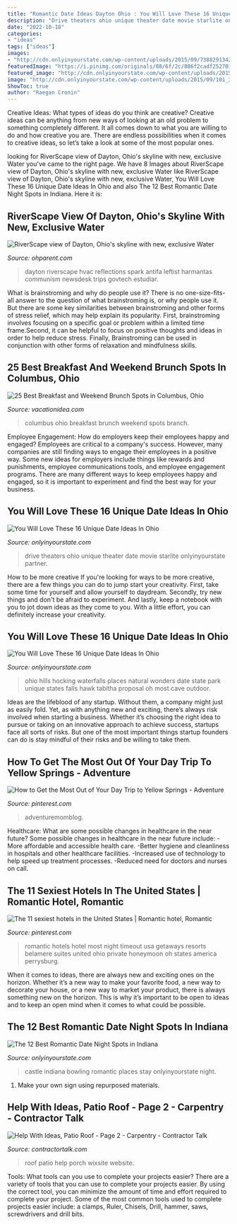 ```yaml
---
title: "Romantic Date Ideas Dayton Ohio : You Will Love These 16 Unique Date Ideas In Ohio"
description: "Drive theaters ohio unique theater date movie starlite onlyinyourstate partner"
date: "2022-10-18"
categories:
- "ideas"
tags: ["ideas"]
images:
- "http://cdn.onlyinyourstate.com/wp-content/uploads/2015/09/7388291342_2121b4cb5d_b-3-700x466.jpg"
featuredImage: "https://i.pinimg.com/originals/88/6f/2c/886f2cadf252701457bbe0fb147cbdfb.jpg"
featured_image: "http://cdn.onlyinyourstate.com/wp-content/uploads/2015/09/7388291342_2121b4cb5d_b-3-700x466.jpg"
image: "http://cdn.onlyinyourstate.com/wp-content/uploads/2015/09/101_3264-fxd-cr-700x525-700x525.jpg"
ShowToc: true
author: "Raegan Cronin"
---
```



Creative Ideas: What types of ideas do you think are creative?
Creative ideas can be anything from new ways of looking at an old problem to something completely different. It all comes down to what you are willing to do and how creative you are. There are endless possibilities when it comes to creative ideas, so let’s take a look at some of the most popular ones.

	

		
looking for RiverScape view of Dayton, Ohio&#039;s skyline with new, exclusive Water you've came to the right page. We have 8 Images about RiverScape view of Dayton, Ohio&#039;s skyline with new, exclusive Water like RiverScape view of Dayton, Ohio&#039;s skyline with new, exclusive Water, You Will Love These 16 Unique Date Ideas In Ohio and also The 12 Best Romantic Date Night Spots in Indiana. Here it is:
		
    
## RiverScape View Of Dayton, Ohio&#039;s Skyline With New, Exclusive Water

<img loading=lazy src="https://ohparent.com/wp-content/uploads/2021/05/AdobeStock_422343270-1-scaled.jpeg" onerror="this.onerror=null;this.src='https://tse2.mm.bing.net/th?id=OIP.g5Bqk0Dtxp1Gd15oCk__3AHaE8&amp;pid=15.1';" alt="RiverScape view of Dayton, Ohio&#039;s skyline with new, exclusive Water">

_Source: ohparent.com_

>dayton riverscape hvac reflections spark antifa leftist harmantas communism newsdesk trips govtech estudiar. 

	

What is brainstroming and why do people use it?
There is no one-size-fits-all answer to the question of what brainstroming is, or why people use it. But there are some key similarities between brainstroming and other forms of stress relief, which may help explain its popularity. First, brainstroming involves focusing on a specific goal or problem within a limited time frame.Second, it can be helpful to focus on positive thoughts and ideas in order to help reduce stress. Finally, Brainstroming can be used in conjunction with other forms of relaxation and mindfulness skills.

    
## 25 Best Breakfast And Weekend Brunch Spots In Columbus, Ohio

<img loading=lazy src="https://vacationidea.com/pix/img25Hy8R/articles/best-breakfast-and-weekend-brunch-spots-in-columbus_g24_mobi.jpg" onerror="this.onerror=null;this.src='https://tse1.mm.bing.net/th?id=OIP.d4_w6BZMELQjDaIJseTezAAAAA&amp;pid=15.1';" alt="25 Best Breakfast and Weekend Brunch Spots in Columbus, Ohio">

_Source: vacationidea.com_

>columbus ohio breakfast brunch weekend spots branch. 

	

Employee Engagement: How do employers keep their employees happy and engaged?
Employees are critical to a company's success. However, many companies are still finding ways to engage their employees in a positive way. Some new ideas for employers include things like rewards and punishments, employee communications tools, and employee engagement programs. There are many different ways to keep employees happy and engaged, so it is important to experiment and find the best way for your business.

    
## You Will Love These 16 Unique Date Ideas In Ohio

<img loading=lazy src="http://cdn.onlyinyourstate.com/wp-content/uploads/2015/09/101_3264-fxd-cr-700x525-700x525.jpg" onerror="this.onerror=null;this.src='https://tse2.mm.bing.net/th?id=OIP.Q4gSvR10j5iL-2uEBSZK2QHaFj&amp;pid=15.1';" alt="You Will Love These 16 Unique Date Ideas In Ohio">

_Source: onlyinyourstate.com_

>drive theaters ohio unique theater date movie starlite onlyinyourstate partner. 

	

How to be more creative
If you're looking for ways to be more creative, there are a few things you can do to jump start your creativity. First, take some time for yourself and allow yourself to daydream. Secondly, try new things and don't be afraid to experiment. And lastly, keep a notebook with you to jot down ideas as they come to you. With a little effort, you can definitely increase your creativity.

    
## You Will Love These 16 Unique Date Ideas In Ohio

<img loading=lazy src="http://cdn.onlyinyourstate.com/wp-content/uploads/2015/09/7388291342_2121b4cb5d_b-3-700x466.jpg" onerror="this.onerror=null;this.src='https://tse1.mm.bing.net/th?id=OIP.pwv4jh7zZfbTz19k6NarSwHaE7&amp;pid=15.1';" alt="You Will Love These 16 Unique Date Ideas In Ohio">

_Source: onlyinyourstate.com_

>ohio hills hocking waterfalls places natural wonders date state park unique states falls hawk tabitha proposal oh most cave outdoor. 

	

Ideas are the lifeblood of any startup. Without them, a company might just as easily fold. Yet, as with anything new and exciting, there’s always risk involved when starting a business. Whether it’s choosing the right idea to pursue or taking on an innovative approach to achieve success, startups face all sorts of risks. But one of the most important things startup founders can do is stay mindful of their risks and be willing to take them.

    
## How To Get The Most Out Of Your Day Trip To Yellow Springs - Adventure

<img loading=lazy src="https://i.pinimg.com/originals/15/d9/71/15d971c2173f62e2e40b05174ec8540b.png" onerror="this.onerror=null;this.src='https://tse3.mm.bing.net/th?id=OIP.vx9mSaWaBOyJyOVQ9w3FVAHaHa&amp;pid=15.1';" alt="How to Get the Most Out of Your Day Trip to Yellow Springs - Adventure">

_Source: pinterest.com_

>adventuremomblog. 

	

Healthcare: What are some possible changes in healthcare in the near future?
Some possible changes in healthcare in the near future include: 
-More affordable and accessible health care. 
-Better hygiene and cleanliness in hospitals and other healthcare facilities. 
-Increased use of technology to help speed up treatment processes. 
-Reduced need for doctors and nurses on call.

    
## The 11 Sexiest Hotels In The United States | Romantic Hotel, Romantic

<img loading=lazy src="https://i.pinimg.com/originals/88/6f/2c/886f2cadf252701457bbe0fb147cbdfb.jpg" onerror="this.onerror=null;this.src='https://tse1.mm.bing.net/th?id=OIP.bW3B33GLjcE4IPkCrkJJcgHaFj&amp;pid=15.1';" alt="The 11 sexiest hotels in the United States | Romantic hotel, Romantic">

_Source: pinterest.com_

>romantic hotels hotel most night timeout usa getaways resorts belamere suites united ohio private honeymoon oh states america perrysburg. 

	

When it comes to ideas, there are always new and exciting ones on the horizon. Whether it’s a new way to make your favorite food, a new way to decorate your house, or a new way to market your product, there is always something new on the horizon. This is why it’s important to be open to ideas and to keep an open mind when it comes to what could be possible.

    
## The 12 Best Romantic Date Night Spots In Indiana

<img loading=lazy src="http://cdn.onlyinyourstate.com/wp-content/uploads/2016/03/Clayshire-Castle-Bowling-Green.jpg" onerror="this.onerror=null;this.src='https://tse3.mm.bing.net/th?id=OIP.4pSsKscR_yAdacMKELFJ_QHaFj&amp;pid=15.1';" alt="The 12 Best Romantic Date Night Spots in Indiana">

_Source: onlyinyourstate.com_

>castle indiana bowling romantic places stay onlyinyourstate night. 

	

1. Make your own sign using repurposed materials.

    
## Help With Ideas, Patio Roof - Page 2 - Carpentry - Contractor Talk

<img loading=lazy src="http://www.contractortalk.com/attachments/f3/79329d1349758994t-help-ideas-patio-roof-rear-porch-roof-idea-2.jpg" onerror="this.onerror=null;this.src='https://tse3.mm.bing.net/th?id=OIP.feSClWF-E_EutATR4RanUwHaEX&amp;pid=15.1';" alt="Help With Ideas, Patio Roof - Page 2 - Carpentry - Contractor Talk">

_Source: contractortalk.com_

>roof patio help porch wixsite website. 

	

Tools: What tools can you use to complete your projects easier?
There are a variety of tools that you can use to complete your projects easier. By using the correct tool, you can minimize the amount of time and effort required to complete your project. Some of the most common tools used to complete projects easier include: a clamps, Ruler, Chisels, Drill, hammer, saws, screwdrivers and drill bits.

